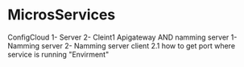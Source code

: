 # MicrosServices

ConfigCloud
	1- Server
	2- Cleint1 
Apigateway AND namming server
	1- Namming server
	2- Namming server client
		2.1  how to get port where service is running "Envirment"